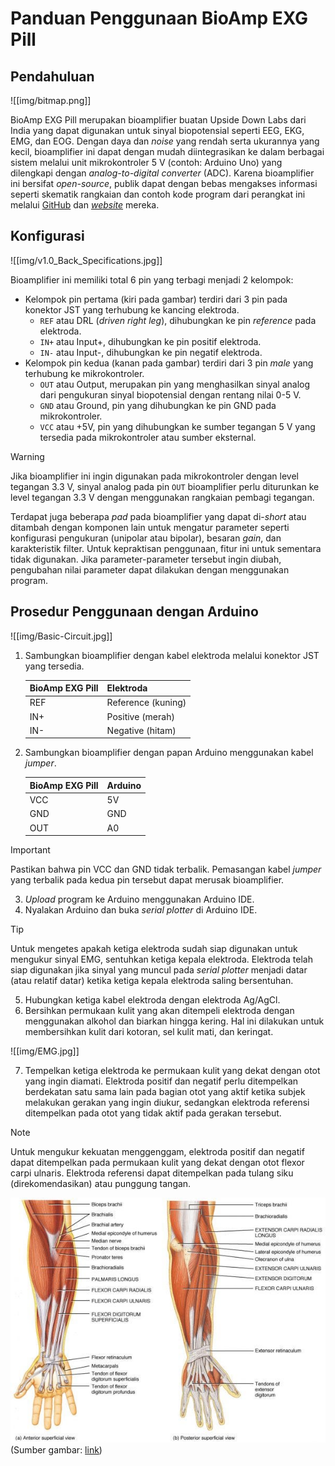 # Panduan Penggunaan BioAmp EXG Pill

## Pendahuluan

![[img/bitmap.png]]

BioAmp EXG Pill merupakan bioamplifier buatan Upside Down Labs dari India yang dapat digunakan untuk sinyal biopotensial seperti EEG, EKG, EMG, dan EOG. Dengan daya dan *noise* yang rendah serta ukurannya yang kecil, bioamplifier ini dapat dengan mudah diintegrasikan ke dalam berbagai sistem melalui unit mikrokontroler 5 V (contoh: Arduino Uno) yang dilengkapi dengan *analog-to-digital converter* (ADC). Karena bioamplifier ini bersifat *open-source*, publik dapat dengan bebas mengakses informasi seperti skematik rangkaian dan contoh kode program dari perangkat ini melalui [GitHub](https://github.com/upsidedownlabs/BioAmp-EXG-Pill) dan [*website*](https://docs.upsidedownlabs.tech/hardware/bioamp/bioamp-exg-pill/index.html) mereka.

## Konfigurasi

![[img/v1.0_Back_Specifications.jpg]]

Bioamplifier ini memiliki total 6 pin yang terbagi menjadi 2 kelompok:
- Kelompok pin pertama (kiri pada gambar) terdiri dari 3 pin pada konektor JST yang terhubung ke kancing elektroda.
	- `REF` atau DRL (*driven right leg*), dihubungkan ke pin *reference* pada elektroda.
	- `IN+` atau Input+, dihubungkan ke pin positif elektroda.
	- `IN-` atau Input-, dihubungkan ke pin negatif elektroda.
- Kelompok pin kedua (kanan pada gambar) terdiri dari 3 pin *male* yang terhubung ke mikrokontroler.
	- `OUT` atau Output, merupakan pin yang menghasilkan sinyal analog dari pengukuran sinyal biopotensial dengan rentang nilai 0-5 V.
	- `GND` atau Ground, pin yang dihubungkan ke pin GND pada mikrokontroler.
	- `VCC` atau +5V, pin yang dihubungkan ke sumber tegangan 5 V yang tersedia pada mikrokontroler atau sumber eksternal.

> [!WARNING]
> Jika bioamplifier ini ingin digunakan pada mikrokontroler dengan level tegangan 3.3 V, sinyal analog pada pin `OUT` bioamplifier perlu diturunkan ke level tegangan 3.3 V dengan menggunakan rangkaian pembagi tegangan.

Terdapat juga beberapa *pad* pada bioamplifier yang dapat di-*short* atau ditambah dengan komponen lain untuk mengatur parameter seperti konfigurasi pengukuran (unipolar atau bipolar), besaran *gain*, dan karakteristik filter. Untuk kepraktisan penggunaan, fitur ini untuk sementara tidak digunakan. Jika parameter-parameter tersebut ingin diubah, pengubahan nilai parameter dapat dilakukan dengan menggunakan program.

## Prosedur Penggunaan dengan Arduino

![[img/Basic-Circuit.jpg]]

1. Sambungkan bioamplifier dengan kabel elektroda melalui konektor JST yang tersedia.

	| BioAmp EXG Pill | Elektroda |
	| --- | --- |
	| REF | Reference (kuning) |
	| IN+ | Positive (merah) |
	| IN- | Negative (hitam) |

2. Sambungkan bioamplifier dengan papan Arduino menggunakan kabel *jumper*.

	| BioAmp EXG Pill | Arduino |
	| --- | --- |
	| VCC | 5V |
	| GND | GND |
	| OUT | A0 |

>[!IMPORTANT]
> Pastikan bahwa pin VCC dan GND tidak terbalik. Pemasangan kabel *jumper* yang terbalik pada kedua pin tersebut dapat merusak bioamplifier.

3. *Upload* program ke Arduino menggunakan Arduino IDE.
4. Nyalakan Arduino dan buka *serial plotter* di Arduino IDE.

> [!TIP]
> Untuk mengetes apakah ketiga elektroda sudah siap digunakan untuk mengukur sinyal EMG, sentuhkan ketiga kepala elektroda. Elektroda telah siap digunakan jika sinyal yang muncul pada *serial plotter* menjadi datar (atau relatif datar) ketika ketiga kepala elektroda saling bersentuhan.

5. Hubungkan ketiga kabel elektroda dengan elektroda Ag/AgCl.
6. Bersihkan permukaan kulit yang akan ditempeli elektroda dengan menggunakan alkohol dan biarkan hingga kering. Hal ini dilakukan untuk membersihkan kulit dari kotoran, sel kulit mati, dan keringat.

![[img/EMG.jpg]]

7. Tempelkan ketiga elektroda ke permukaan kulit yang dekat dengan otot yang ingin diamati. Elektroda positif dan negatif perlu ditempelkan berdekatan satu sama lain pada bagian otot yang aktif ketika subjek melakukan gerakan yang ingin diukur, sedangkan elektroda referensi ditempelkan pada otot yang tidak aktif pada gerakan tersebut. 

>[!NOTE]
> Untuk mengukur kekuatan menggenggam, elektroda positif dan negatif dapat ditempelkan pada permukaan kulit yang dekat dengan otot flexor carpi ulnaris. Elektroda referensi dapat ditempelkan pada tulang siku (direkomendasikan) atau punggung tangan.
> 
> ![](img/0_AufUm_uN5DoqKoev.jpg)
> (Sumber gambar: [link](https://medium.com/performance-course/the-importance-of-a-strong-grip-91a592323349))
